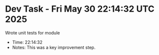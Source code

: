 # Dev Task - Fri May 30 22:14:32 UTC 2025
Wrote unit tests for module
- Time: 22:14:32
- Notes: This was a key improvement step.
